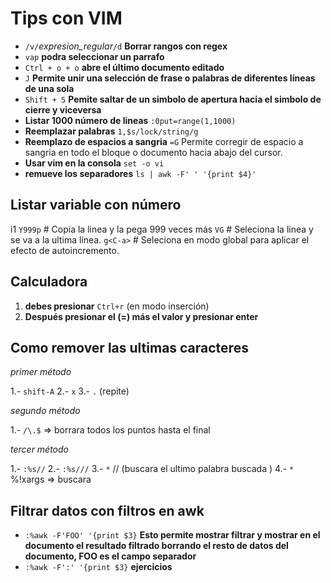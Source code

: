 # Tips con VIM

- `/v/`*expresion_regular*`/d`  **Borrar rangos con regex**
- `vap`  **podra seleccionar un parrafo**
- `Ctrl + o + o`  **abre el último documento editado**
- `J`  **Permite unir una selección de frase o palabras de diferentes líneas de una sola**
- `Shift + 5`  **Pemite saltar de un simbolo de apertura hacia el simbolo de cierre y viceversa**
- **Listar 1000 número de lineas** `:0put=range(1,1000)`
- **Reemplazar palabras** `1,$s/lock/string/g`
- **Reemplazo de espacios a sangria** `=G` Permite corregir de espacio a sangria en todo el bloque o documento hacia abajo del cursor.
- **Usar vim en la consola** `set -o vi`
- **remueve los separadores** `ls | awk -F' ' '{print $4}'`

## Listar variable con número
i1 <Esc>
`Y999p` # Copia la linea y la pega 999 veces más
`VG` # Seleciona la linea y se va a la ultima línea.
`g<C-a>` # Seleciona en modo global para aplicar el efecto de autoincremento.

## Calculadora
1. **debes presionar** `Ctrl+r` (en modo inserción)
2. **Después presionar el (=) más  el valor y presionar enter**

## Como remover las ultimas caracteres

*primer método*

1.- `shift-A`
2.- `x`
3.- `.` (repite)

*segundo método*

1.- `/\.$` => borrara todos los puntos hasta el final

*tercer método*

1.- `:%s//`
2.- `:%s///`
3.- `*` // (buscara el ultimo palabra buscada )
4.-  `*`  %!xargs => buscara

## Filtrar datos con filtros en awk

- `:%awk -F'FOO' '{print $3}` **Esto permite mostrar filtrar y mostrar en el documento el resultado filtrado borrando el resto de datos del documento, FOO es el campo separador**
- `:%awk -F':' '{print $3}` **ejercicios**


